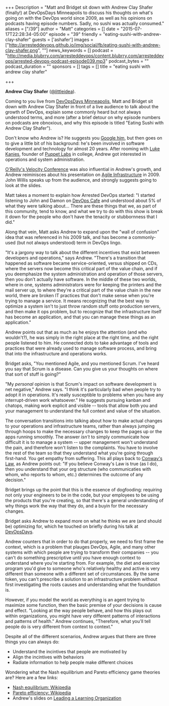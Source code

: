 +++
Description = "Matt and Bridget sit down with Andrew Clay Shafer (finally!) at DevOpsDays Minneapolis to discuss his thoughts on what's going on with the DevOps world since 2009, as well as his opinions on podcasts having episode numbers. Sadly, no sushi was actually consumed."
aliases = ["/39"]
author = "Matt"
categories = []
date = "2015-07-17T22:28:34-05:00"
episode = "39"
friendly = "eating-sushi-with-andrew-clay-shafer"
guests = ['ashafer']
images = ["http://arresteddevops.github.io/img/social/fb/eating-sushi-with-andrew-clay-shafer.png", ""]
news_keywords = []
podcast = "http://media.blubrry.com/arresteddevops/content.blubrry.com/arresteddevops/arrested-devops-podcast-episode039.mp3"
podcast_bytes = ""
podcast_duration = ""
sponsors = []
tags = []
title = "eating sushi with andrew clay shafer"

+++

**Andrew Clay Shafer** ([@littleidea](http://twitter.com/littleidea)).

Coming to you live from [DevOpsDays Minneapolis](http://www.devopsdays.org/events/2015-minneapolis/), Matt and Bridget sit down with Andrew Clay Shafer in front of a live audience to talk about the growth of DevOps, explain some commonly heard but not always understood terms, and more (after a brief detour on why episode numbers on podcasts are obnoxious, and why this episode is titled "Eating Sushi with Andrew Clay Shafer").

Don't know who Andrew is? He suggests you [Google him](https://www.google.com/search?q=andrew+clay+shafer&oq=andrew+clay+shafer&aqs=chrome..69i57j0l2j69i61j0l2.2642j0j1&sourceid=chrome&es_sm=91&ie=UTF-8), but then goes on to give a little bit of his background: he's been involved in software development and technology for almost 20 years. After rooming with [Luke Kanies](http://twitter.com/puppetmasterd), founder of [Puppet Labs](http://puppetlabs.com) in college, Andrew got interested in operations and system administration.

[O'Reilly's Velocity Conference](http://velocityconf.com) was also influential in Andrew's growth, and Andrew reiminisces about his presentation on [Agile Infrastructure](http://www.slideshare.net/littleidea/agile-infrastructure-velocity-09) in 2009. John Willis speaks up from the audience, and strongly suggests going to look at the slides.

Matt takes a moment to explain how Arrested DevOps started: "I started listening to John and Damon on [DevOps Cafe](http://devopscafe.org/) and understood about 5% of what they were talking about... There are these things that we, as part of this community, tend to know, and what we try to do with this show is break it down for the people who don't have the tenacity or stubbornness that I did."

Along that vein, Matt asks Andrew to expand upon the "wall of confusion" idea that was referenced in his 2009 talk, and has become a commonly-used (but not always understood) term in DevOps lingo.

"It's a jargony way to talk about the different incentives that exist between developers and operations," says Andrew. "There's a transition that happened as software became service-oriented, versus shipped on CDs, where the servers now become this critical part of the value chain, and if you deemphasize the system administration and operation of those servers, then you don't actually have software. In the middle of these two worlds, where in one, systems administrators were for keeping the printers and the mail server up, to where they're a critical part of the value chain in the new world, there are broken IT practices that don't make sense when you're trying to manage a service. It means recognizing that the best way to optimize a system isn't to just throw random stuff onto production servers, and then make it ops problem, but to recognize that the infrastructure itself has become an application, and that you can manage these things as an application."

Andrew points out that as much as he enjoys the attention (and who wouldn't?), he was simply in the right place at the right time, and the right people listened to him. He connected dots to take advantage of tools and practices that were already used to manage software process, and bring that into the infrastructure and operations works.

Bridget asks, "You mentioned Agile, and you mentioned Scrum. I've heard you say that Scrum is a disease. Can you give us your thoughts on where that sort of stuff is going?"

"My *personal* opinion is that Scrum's impact on software development is net negative," Andrew says. "I think it's particularly bad when people try to adopt it in operations. It's really susceptible to problems when you have any interrupt-driven work whatsoever." He suggests pursuing kanban and chatops, making work explicit and visible -- tools that allow both you and your management to understand the full context and value of the situation.

The conversation transitions into talking about how to make actual changes to your operations and infrastructure teams, rather than always jumping through hoops to make the necessary changes to keep the pages up or the apps running smoothly. The answer *isn't* to simply communicate how difficult it is to manage a system -- upper management won't understand the pain, and therefore won't listen to the complaints. You have to involve the rest of the team so that they understand what you're going through first-hand. You get empathy from suffering. This all plays back to [Conway's Law](https://en.wikipedia.org/wiki/Conway%27s_law), as Andrew points out: "If you believe Conway's Law is true (as I do), then you understand that your org structure (who communicaties with whom, who reports to whom, etc.) determines the outcome of any decision."

Bridget brings up the point that this is the essence of dogfooding: requiring not only your engineers to be in the code, but your employees to be using the products that you're creating, so that there's a general understanding of why things work the way that they do, and a buyin for the necessary changes.

Bridget asks Andrew to expand more on what he thinks we are (and should be) optimizing for, which he touched on briefly during his talk at [DevOpsDays](http://www.devopsdays.org/events/2015-minneapolis/proposals/not%20all%20devops%20luminaries/).

Andrew counters that in order to do that properly, we need to first frame the context, which is a problem that plauges DevOps, Agile, and many other systems with which people are trying to transform their companies -- you can't do something prescriptive until you have enough context to understand where you're starting from. For example, the diet and exercise program you'd give to someone who's relatively healthy and active is very different than someone with a different set of circumstances. By the same token, you can't prescribe a solution to an infrastructure problem without first investigating the roots causes and understanding what the foundation is.

However, if you model the world as everything is an agent trying to maximize some function, then the basic premise of your decisions is cause and effect. "Looking at the way people behave, and how this plays out within organizations, you might have very different patterns of interactions and patterns of health." Andrew continues, "Therefore, what you'll tell people do is very different from context to context."

Despite all of the different scenarios, Andrew argues that there are three things you can always do:
* Understand the incintives that people are motivated by
* Align the incintives with behaviors
* Radiate information to help people make different choices

Wondering what the Nash equilibrium and Pareto efficiency game theories are? Here are a few links:
* [Nash equilibrium: Wikipedia](https://en.wikipedia.org/wiki/Nash_equilibrium)
* [Pareto efficiency: Wikipedia](https://en.wikipedia.org/wiki/Pareto_efficiency)
* Andrew's slides on [Leading a Learning Organization](https://prezi.com/bh84olgmbcqm/leading-a-learning-organization-stretch/)
